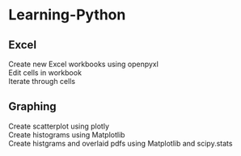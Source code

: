# Learning-Python
## Excel
Create new Excel workbooks using openpyxl <br />
Edit cells in workbook <br />
Iterate through cells <br />
## Graphing
Create scatterplot using plotly <br />
Create histograms using Matplotlib <br />
Create histgrams and overlaid pdfs using Matplotlib and scipy.stats <br />

